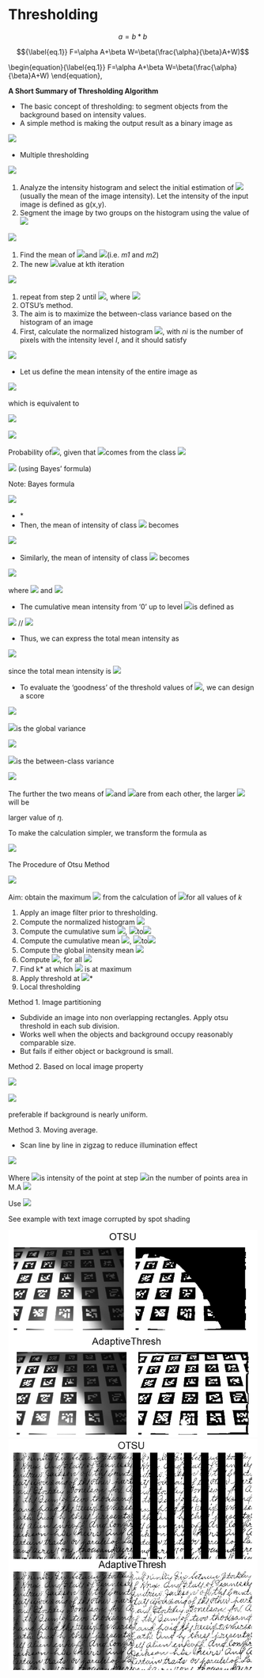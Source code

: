 # Thresholding

$$
a = b *b
$$

$${\label{eq.1}} F=\alpha A+\beta W=\beta(\frac{\alpha}{\beta}A+W)$$

\begin{equation}{\label{eq.1}} F=\alpha A+\beta W=\beta\(\frac{\alpha}{\beta}A+W\) \end{equation},

**A Short Summary of Thresholding Algorithm**

* The basic concept of thresholding: to segment objects from the background based on intensity values.
* A simple method is making the output result as a binary image as

![](../../.gitbook/assets/0.png)

* Multiple thresholding

![](../../.gitbook/assets/1%20%281%29.png)

1. Analyze the intensity histogram and select the initial estimation of ![](../../.gitbook/assets/5%20%281%29.png)\(usually the mean of the image intensity\). Let the intensity of the input image is defined as g\(x,y\).
2. Segment the image by two groups on the histogram using the value of ![](../../.gitbook/assets/6.png)

![](../../.gitbook/assets/7%20%281%29.png)

1. Find the mean of ![](../../.gitbook/assets/8.png)and ![](../../.gitbook/assets/9.png)\(i.e. _m1_ and _m2_\)
2. The new ![](../../.gitbook/assets/10%20%281%29.png)value at kth iteration

![](../../.gitbook/assets/11.png)

1. repeat from step 2 until ![](../../.gitbook/assets/12%20%281%29.png), where ![](../../.gitbook/assets/13.png)
2. OTSU’s method.
3. The aim is to maximize the between-class variance based on the histogram of an image
4. First, calculate the normalized histogram ![](../../.gitbook/assets/14%20%281%29.png), with _ni_ is the number of pixels with the intensity level _I_, and it should satisfy

![](../../.gitbook/assets/15%20%281%29.png)

* Let us define the mean intensity of the entire image as

![](../../.gitbook/assets/16.png)

which is equivalent to

![](../../.gitbook/assets/17.png)

![](../../.gitbook/assets/20%20%281%29.png)

Probability of![](../../.gitbook/assets/21%20%281%29.png), given that ![](../../.gitbook/assets/22%20%281%29.png)comes from the class ![](../../.gitbook/assets/23%20%281%29.png)

![](../../.gitbook/assets/24%20%281%29.png) \(using Bayes’ formula\)

Note: Bayes formula

![](../../.gitbook/assets/25%20%281%29.png)

* \* 
* Then, the mean of intensity of class ![](../../.gitbook/assets/30.png) becomes

![](../../.gitbook/assets/31.png)

* Similarly, the mean of intensity of class ![](../../.gitbook/assets/32.png) becomes

![](../../.gitbook/assets/33%20%281%29.png)

where ![](../../.gitbook/assets/34%20%281%29.png) and ![](../../.gitbook/assets/35.png)

* The cumulative mean intensity from ‘0’ up to level ![](../../.gitbook/assets/36%20%281%29.png)is defined as

![](../../.gitbook/assets/37.png) // ![](../../.gitbook/assets/38%20%281%29.png)

* Thus, we can express the total mean intensity as

![](../../.gitbook/assets/39.png)

since the total mean intensity is ![](../../.gitbook/assets/40%20%281%29.png)

* To evaluate the ‘goodness’ of the threshold values of ![](../../.gitbook/assets/41.png), we can design a score

![](../../.gitbook/assets/42.png)

![](../../.gitbook/assets/43%20%281%29.png)is the global variance

![](../../.gitbook/assets/44%20%281%29.png)

![](../../.gitbook/assets/45.png)is the between-class variance

![](../../.gitbook/assets/46%20%281%29.png)

The further the two means of ![](../../.gitbook/assets/47.png)and ![](../../.gitbook/assets/48.png)are from each other, the larger ![](../../.gitbook/assets/49.png) will be

larger value of _η._

To make the calculation simpler, we transform the formula as

![](../../.gitbook/assets/50%20%281%29.png)

The Procedure of Otsu Method

![](../../.gitbook/assets/51.png)

Aim: obtain the maximum ![](../../.gitbook/assets/52%20%281%29.png) from the calculation of ![](../../.gitbook/assets/53%20%281%29.png)for all values of _k_

1. Apply an image filter prior to thresholding.
2. Compute the normalized histogram ![](../../.gitbook/assets/54.png)
3. Compute the cumulative sum ![](../../.gitbook/assets/55%20%281%29.png), ![](../../.gitbook/assets/56%20%281%29.png)to![](../../.gitbook/assets/57%20%281%29.png)
4. Compute the cumulative mean ![](../../.gitbook/assets/58%20%281%29.png), ![](../../.gitbook/assets/59%20%281%29.png)to![](../../.gitbook/assets/60.png)
5. Compute the global intensity mean ![](../../.gitbook/assets/61%20%281%29.png)
6. Compute ![](../../.gitbook/assets/62%20%281%29.png), for all ![](../../.gitbook/assets/63%20%281%29.png)
7. Find k\* at which ![](../../.gitbook/assets/64%20%281%29.png) is at maximum
8. Apply threshold at ![](../../.gitbook/assets/65%20%281%29.png)\*
9. Local thresholding

Method 1. Image partitioning

* Subdivide an image into non overlapping rectangles. Apply otsu threshold in each sub division.
* Works well when the objects and background occupy reasonably comparable size.
* But fails if either object or background is small.

Method 2. Based on local image property

![](../../.gitbook/assets/70%20%281%29.png)

![](../../.gitbook/assets/71.png)

preferable if background is nearly uniform.

Method 3. Moving average.

* Scan line by line in zigzag to reduce illumination effect

![](../../.gitbook/assets/72.png)

Where ![](../../.gitbook/assets/73%20%281%29.png)is intensity of the point at step ![](../../.gitbook/assets/74%20%281%29.png)in the number of points area in M.A ![](../../.gitbook/assets/75.png)

Use ![](../../.gitbook/assets/76.png)

See example with text image corrupted by spot shading

![](../../.gitbook/assets/77.png)![](../../.gitbook/assets/78.png)

